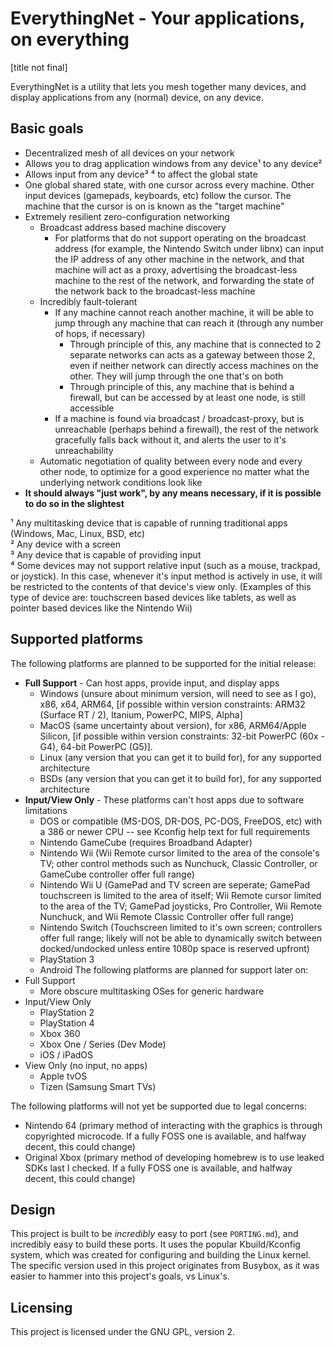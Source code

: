 # EverythingNet - Your applications, on everything
[title not final]

EverythingNet is a utility that lets you mesh together many devices, and display applications from any (normal) device, on any device.

## Basic goals
- Decentralized mesh of all devices on your network
- Allows you to drag application windows from any device¹ to any device²
- Allows input from any device³  ⁴ to affect the global state
- One global shared state, with one cursor across every machine.  Other input devices (gamepads, keyboards, etc) follow the cursor.  The machine that the cursor is on is known as the "target machine"
- Extremely resilient zero-configuration networking
  - Broadcast address based machine discovery
    - For platforms that do not support operating on the broadcast address (for example, the Nintendo Switch under libnx) can input the IP address of any other machine in the network, and that machine will act as a proxy, advertising the broadcast-less machine to the rest of the network, and forwarding the state of the network back to the broadcast-less machine
  - Incredibly fault-tolerant
    - If any machine cannot reach another machine, it will be able to jump through any machine that can reach it (through any number of hops, if necessary)
      - Through principle of this, any machine that is connected to 2 separate networks can acts as a gateway between those 2, even if neither network can directly access machines on the other.  They will jump through the one that's on both
      - Through principle of this, any machine that is behind a firewall, but can be accessed by at least one node, is still accessible
    - If a machine is found via broadcast / broadcast-proxy, but is unreachable (perhaps behind a firewall), the rest of the network gracefully falls back without it, and alerts the user to it's unreachability
  - Automatic negotiation of quality between every node and every other node, to optimize for a good experience no matter what the underlying network conditions look like
- **It should always "just work", by any means necessary, if it is possible to do so in the slightest**

¹ Any multitasking device that is capable of running traditional apps (Windows, Mac, Linux, BSD, etc)  
² Any device with a screen  
³ Any device that is capable of providing input  
⁴ Some devices may not support relative input (such as a mouse, trackpad, or joystick).  In this case, whenever it's input method is actively in use, it will be restricted to the contents of that device's view only.  (Examples of this type of device are: touchscreen based devices like tablets, as well as pointer based devices like the Nintendo Wii)  

## Supported platforms
The following platforms are planned to be supported for the initial release:
- **Full Support** - Can host apps, provide input, and display apps
  - Windows (unsure about minimum version, will need to see as I go), x86, x64, ARM64, [if possible within version constraints: ARM32 (Surface RT / 2), Itanium, PowerPC, MIPS, Alpha]
  - MacOS (same uncertainty about version), for x86, ARM64/Apple Silicon, [if possible within version constraints: 32-bit PowerPC (60x - G4), 64-bit PowerPC (G5)].
  - Linux (any version that you can get it to build for), for any supported architecture
  - BSDs (any version that you can get it to build for), for any supported architecture
- **Input/View Only** - These platforms can't host apps due to software limitations
  - DOS or compatible (MS-DOS, DR-DOS, PC-DOS, FreeDOS, etc) with a 386 or newer CPU -- see Kconfig help text for full requirements
  - Nintendo GameCube (requires Broadband Adapter)
  - Nintendo Wii (Wii Remote cursor limited to the area of the console's TV; other control methods such as Nunchuck, Classic Controller, or GameCube controller offer full range)
  - Nintendo Wii U (GamePad and TV screen are seperate; GamePad touchscreen is limited to the area of itself; Wii Remote cursor limited to the area of the TV; GamePad joysticks, Pro Controller, Wii Remote Nunchuck, and Wii Remote Classic Controller offer full range)
  - Nintendo Switch (Touchscreen limited to it's own screen; controllers offer full range; likely will not be able to dynamically switch between docked/undocked unless entire 1080p space is reserved upfront)
  - PlayStation 3
  - Android
The following platforms are planned for support later on:
- Full Support
  - More obscure multitasking OSes for generic hardware
- Input/View Only
  - PlayStation 2
  - PlayStation 4
  - Xbox 360
  - Xbox One / Series (Dev Mode)
  - iOS / iPadOS
- View Only (no input, no apps)
  - Apple tvOS
  - Tizen (Samsung Smart TVs)

The following platforms will not yet be supported due to legal concerns:
- Nintendo 64 (primary method of interacting with the graphics is through copyrighted microcode.  If a fully FOSS one is available, and halfway decent, this could change)
- Original Xbox (primary method of developing homebrew is to use leaked SDKs last I checked.  If a fully FOSS one is available, and halfway decent, this could change)


## Design
This project is built to be *incredibly* easy to port (see `PORTING.md`), and incredibly easy to build these ports.  It uses the popular Kbuild/Kconfig system, which was created for configuring and building the Linux kernel.  The specific version used in this project originates from Busybox, as it was easier to hammer into this project's goals, vs Linux's.

## Licensing
This project is licensed under the GNU GPL, version 2.
